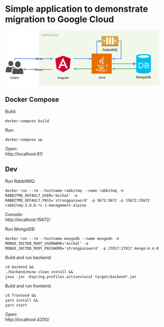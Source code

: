 # Simple application to demonstrate migration to Google Cloud
![Architecture](on_premise_architecture.png)


## Docker Compose
Build:
```
docker-compose build
```

Run:
```
docker-compose up
```

Open:  
http://localhost:81/

## Dev
Run RabbitMQ:
```
docker run --rm --hostname rabbitmq --name rabbitmq -e RABBITMQ_DEFAULT_USER='michal' -e RABBITMQ_DEFAULT_PASS='strongpassword' -p 5672:5672 -p 15672:15672 rabbitmq:3.8.6-rc.1-management-alpine
```
Console:  
http://localhost:15672/

Run MongoDB:
```
docker run --rm --hostname mongodb --name mongodn -e MONGO_INITDB_ROOT_USERNAME='michal' -e MONGO_INITDB_ROOT_PASSWORD='strongpassword' -p 27017:27017 mongo:4.4.0
```

Build and run backend:
```
cd backend &&
./backend/mvnw clean install &&
java -jar -Dspring.profiles.active=local target/backend*.jar
```

Build and run frontend:
```
cd frontend &&
yarn install &&
yarn start
```

Open:  
http://localhost:4200/

